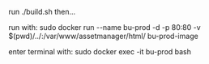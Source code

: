 run ./build.sh
then...

run with:
sudo docker run --name bu-prod -d -p 80:80 -v $(pwd)/../:/var/www/assetmanager/html/ bu-prod-image

enter terminal with:
sudo docker exec -it bu-prod bash

